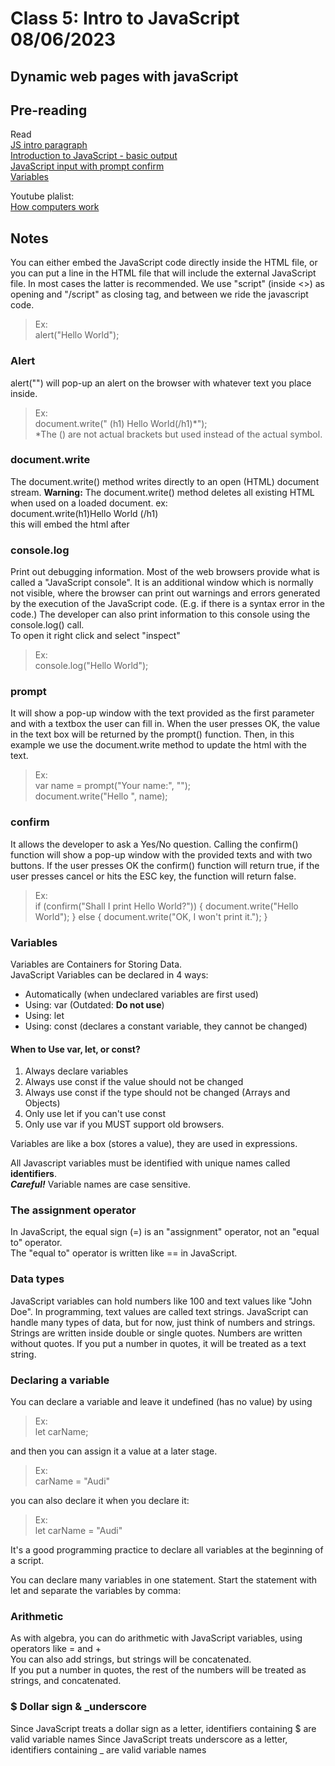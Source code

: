 # Class 5: Intro to JavaScript 08/06/2023
## Dynamic web pages with javaScript
## Pre-reading
Read  
[JS intro paragraph](https://developer.mozilla.org/en-US/docs/Web/JavaScript)   
[Introduction to JavaScript - basic output](https://code-maven.com/introduction-to-javascript)  
[JavaScript input with prompt confirm](https://code-maven.com/javascript-input-with-prompt-and-confirm)  
[Variables](https://www.w3schools.com/js/js_variables.asp)  

Youtube plalist:  
[How computers work ](https://www.youtube.com/playlist?list=PLzdnOPI1iJNcsRwJhvksEo1tJqjIqWbN-)

## Notes
You can either embed the JavaScript code directly inside the HTML file, or you can put a line in the HTML file that will include the external JavaScript file. In most cases the latter is recommended. We use "script" (inside <>) as opening and "/script" as closing tag, and between we ride the javascript code.
>Ex:  
alert("Hello World");

### Alert
alert("") will pop-up an alert on the browser with whatever text you place inside.
>Ex:  
document.write(" (h1) Hello World(/h1)*");  
*The () are not actual brackets but used instead of the actual symbol. 

### document.write
The document.write() method writes directly to an open (HTML) document stream.
**Warning:**
The document.write() method deletes all existing HTML when used on a loaded document.
ex:  
document.write(h1)Hello World (/h1)  
this will embed the html after  

### console.log
Print out debugging information.
Most of the web browsers provide what is called a "JavaScript console". It is an additional window which is normally not visible, where the browser can print out warnings and errors generated by the execution of the JavaScript code. (E.g. if there is a syntax error in the code.) The developer can also print information to this console using the console.log() call.  
To open it right click and select "inspect"
>Ex:  
console.log("Hello World");

### prompt
It will show a pop-up window with the text provided as the first parameter and with a textbox the user can fill in. When the user presses OK, the value in the text box will be returned by the prompt() function. Then, in this example we use the document.write method to update the html with the text.
>Ex:  
var name = prompt("Your name:", "");  
document.write("Hello ", name);

### confirm
It allows the developer to ask a Yes/No question. Calling the confirm() function will show a pop-up window with the provided texts and with two buttons. If the user presses OK the confirm() function will return true, if the user presses cancel or hits the ESC key, the function will return false.

>Ex:  
if (confirm("Shall I print Hello World?")) {
    document.write("Hello World");
} else {
    document.write("OK, I won't print it.");
}


### Variables
Variables are Containers for Storing Data.  
JavaScript Variables can be declared in 4 ways:

- Automatically (when undeclared variables are first used)
- Using: var (Outdated: **Do not use**)
- Using: let
- Using: const (declares a constant variable, they cannot be changed)  
#### When to Use var, let, or const?
1. Always declare variables
2. Always use const if the value should not be changed
3. Always use const if the type should not be changed (Arrays and Objects)
4. Only use let if you can't use const
5. Only use var if you MUST support old browsers.

Variables are like a box (stores a value), they are used in expressions.

All Javascript variables must be identified with unique names called **identifiers**.  
_**Careful!**_ Variable names are case sensitive.

### The assignment operator
In JavaScript, the equal sign (=) is an "assignment" operator, not an "equal to" operator.  
The "equal to" operator is written like == in JavaScript.

### Data types
JavaScript variables can hold numbers like 100 and text values like "John Doe".
In programming, text values are called text strings.
JavaScript can handle many types of data, but for now, just think of numbers and strings.
Strings are written inside double or single quotes. Numbers are written without quotes.
If you put a number in quotes, it will be treated as a text string.

### Declaring a variable
You can declare a variable and leave it undefined (has no value) by using 
>Ex:  
let carName;

and then you can assign it a value at a later stage.
>Ex:  
carName = "Audi"

you can also declare it when you declare it:
>Ex:  
let carName = "Audi"

It's a good programming practice to declare all variables at the beginning of a script.

You can declare many variables in one statement.
Start the statement with let and separate the variables by comma:

### Arithmetic
As with algebra, you can do arithmetic with JavaScript variables, using operators like = and +  
You can also add strings, but strings will be concatenated.  
If you put a number in quotes, the rest of the numbers will be treated as strings, and concatenated.

### $ Dollar sign & _underscore
Since JavaScript treats a dollar sign as a letter, identifiers containing $ are valid variable names
Since JavaScript treats underscore as a letter, identifiers containing _ are valid variable names






<!-- Read & did the notes for this acidentally, to be used when these required reading is in use


### Counter
In HTML5 **localStorage** is a term used for a flat key-value database inside the browser that can be accessed using JavaScript.  
This following example will be a counter that increments by one each time you refresh the page.  
>Ex:  
(div id="counter"_)(/div)
var n = localStorage.getItem('on_load_counter');   
if (n === null) {  
    n = 0;  
}  
n++;  
localStorage.setItem("on_load_counter", n);  
document.getElementById('counter').innerHTML = n;  

The example contains a single HTML div element that has a unique ID counter and a piece of JavaScript. The getItem method of the localStorage class will fetch the current value of the given key (in this case 'on_load_counter') and assign it to n.

The first time we load the page there won't be such key, and thus getItem will return a null value.

Next we check if the retreived value was indeed null and if it was, we initialize our counter to 0.

Then comes the incrementing of the counter n++;.

Then using the setItem method of localStorage we set the value of the 'on_load_counter' key to whatever is in n.

The final step is displaying the new number on the HTML page. document.getElementById('counter') provides access to HTML element with the id counter and then we set its content to be the value of n.

### Reset the counter

>Ex:  
(div id="counter")(/div)  
(button id="reset")Reset(/button)  
var n = localStorage.getItem('on_load_counter');  
if (n === null) {  
    n = 0;  
}  
n++;  
localStorage.setItem("on_load_counter", n);  
document.getElementById('counter').innerHTML = n;  
function reset_counter() {  
    localStorage.removeItem('on_load_counter');  
}  
document.getElementById('reset').addEventListener('click',   reset_counter);  

In this example we added another HTML element, a button with an ID of reset. In the JavaScript code we added a function called reset_counter that, if called, will use the removeItem method of localStorage to remove a key/value pair from the local storage.

In the last line we use document.getElementById('reset') again to identify the HTML button, and then we attach an event listener using the addEventListener method. This will make JavaScript execute the reset_counter function every time the given HTML element (the 'reset' button) is 'click'-ed.
-->